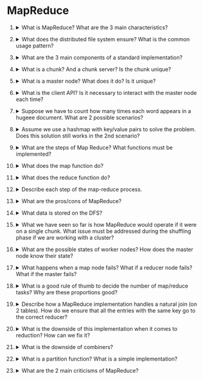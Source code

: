 # MapReduce

1. <details markdown=1><summary markdown="span"> What is MapReduce? What are the 3 main characteristics?</summary>

    \
    ==Programming model== for processing big data sets with paralllel, distributed agorithms on a cluster.
    It ensures ==redundancy==, ==minimal data transfe==r and a ==simple computational model== to hide complexity.

</details>

2. <details markdown=1><summary markdown="span"> What does the distributed file system ensure? What is the common usage pattern?</summary>
    
    \
    ==Global file namespace and availability across nodes in a cluster==. Used for large files, #reads >> #updates.

</details>

3. <details markdown=1>
    <summary markdown="span"> What are the 3 main components of a standard implementation?</summary>
    
    \
    Chunk servers, Master Nodes, Client API

</details>

4. <details markdown=1><summary markdown="span">What is a chunk? And a chunk server? Is the chunk unique?</summary>
    
    \
    A ==chunk== is part of a file (e.g. 64MB), while a ==chunk server== is one of the nodes where the chunk is. Each chunk server computes operations related to its chunks.\
    One chunk is ==replicated== across multiple nodes/racks.

</details>

5. <details markdown=1><summary markdown="span"> What is a master node? What does it do? Is it unique? </summary>
    
    \
    ==Stores metadata about the chunks== and their location. It's replicated. 
    
</details>

6. <details markdown=1><summary markdown="span"> What is the client API? Is it necessary to interact with the master node each time?</summary>
    
    \
    Client uses ==API to query the master node== for a specific file location.
    Note that ==subsequent communications don't have to go through the master node again==.

</details>

7. <details markdown=1><summary markdown="span"> Suppose we have to count how many times each word appears in a hugeee document. What are 2 possible scenarios? </summary>
    
    \
    Results:
    1. ==fit== into memory 
    2. ==do not fit== into memory.

</details>

8. <details markdown=1><summary markdown="span"> Assume we use a hashmap with key/value pairs to solve the problem. Does this solution still works in the 2nd scenario?</summary>
    
    \
    No lol.

</details>

9. <details markdown=1><summary markdown="span"> What are the steps of Map Reduce? What functions must be implemented?</summary>
    
    \
    ==Input and Output== are (key, value) pair.\
    ==Map, Reduce==. The shuffle function is provided by the framework.

</details>

10. <details markdown=1><summary markdown="span"> What does the map function do?</summary>
    
    \
    Map: $map(k_i, v_i) \to \{(k_i', v_i')\}^*$ \
    Function that starts from a key/value pair and returns a set of >= 0 key/value pairs.\
    In our case, the starting key/value could be the chunk ID and its contents.

</details>

11. <details markdown=1><summary markdown="span">What does the reduce function do? </summary>
    
    \
    Reduce: $reduce(k_i',\{v_i'\}^*) \to \{(k_i',v_i'')\}^*$\
    Function that reduces to one entry all the values with the same key.

</details>

12. <details markdown=1><summary markdown="span"> Describe each step of the map-reduce process.</summary>
    
    \
    Map = generation of the pairs + tables.\
    Shuffle = aggregation of values with same key.\
    Reduce step = sum all values of pairs with the same keys.\
    ![](./static/BIG/mr1.png)

</details>

13. <details markdown=1><summary markdown="span"> What are the pros/cons of MapReduce?</summary>
    
    \
    Pros: good 4 ==sequential data access==, large ==batch jobs==.\
    Cons: random access, graph, interdependent data.

</details>

14. <details markdown=1><summary markdown="span"> What data is stored on the DFS?</summary>
   
    \
    ==Input and output==. The intermediate steps are not persisted.

</details>

15. <details markdown=1><summary markdown="span"> What we have seen so far is how MapReduce would operate if it were on a single chunk. What issue must be addressed during the shuffling phase if we are working with a cluster?</summary>
    
    \
    When dealing with multiple nodes, ==the entries obtained after the map phase must be regrouped into proper sets== with the same key/value pairs that are then fed to the reducers.

</details>

16. <details markdown=1><summary markdown="span"> What are the possible states of worker nodes? How does the master node know their state?</summary>
    
    \
    ==Idle, in progress, completed==.\
    Each node will send a notification when the task it's working on it's completed. ==The master node also periodically pings== the other nodes.

</details>

17. <details markdown=1><summary markdown="span">What happens when a map node fails? What if a reducer node fails? What if the master fails?</summary>

    \
    If a ==map node fails, all the task it was working on are resetted.==\
    If a ==reducer== node fails, only the ==in progress tasks are resetted==, as the completed one will be written in the DFS.
    If a ==master== node fails, the ==whole MapReduce process restarts==.

</details>

18. <details markdown=1><summary markdown="span"> What is a good rule of thumb to decide the number of map/reduce tasks? Why are these proportions good? </summary>
    
    \
    Ideally, we ==want $M >> N$ and $R < M$==. The first ensures ==fast recovery==, the second allows for the ==output== to be ==spread over a limited number of nodes==.

</details>

19. <details markdown=1><summary markdown="span"> Describe how a MapReduce implementation handles a natural join (on 2 tables). How do we ensure that all the entries with the same key go to the correct reducer? </summary>
    
    \
    Using an ==hash function, one can create an intermediate representation and send all the key/value pairs with the same hash value to the same reducer==. See slide 98 for the complete explanation.

</details>

20. <details markdown=1><summary markdown="span"> What is the downside of this implementation when it comes to reduction? How can we fix it? </summary>
    
    \
    ==We have to send several values with the same key not aggregated==. We can use ==combiners to pre-aggregate== the values at the mapper's end.\
    ![](./static/BIG/mr2.png)

</details>

21. <details markdown=1><summary markdown="span"> What is the downside of combiners?</summary>
    
    \
    They ==can only be used if the operation is commutative and associative==. E.g. addition/multiplication is ok, average is not.\
    Note that ==the average can be still computed by decoupling in pairs (sum, count).==

</details>

22. <details markdown=1><summary markdown="span"> What is a partition function? What is a simple implementation? </summary>
    
    \
    The ==partition function decides how the key/value pairs will be split among the reducers==.\
    Assuming ==R reducers, it is a simple as  $hash(key) \mod R$.==

</details>

23. <details markdown=1><summary markdown="span"> What are the 2 main criticisms of MapReduce?</summary>
    
    \
    ==Criticism==:
    1. ==Not all problems nicely translate to a MapReduce formulation==.
    2. ==I/O communication bottlenecks== will cause performance issues.
   
</details>
